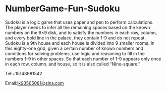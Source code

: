 # NumberGame-Fun-Sudoku

Sudoku is a logic game that uses paper and pen to perform calculations. The player needs to infer all the remaining spaces based on the known numbers on the 9×9 disk, and to satisfy the numbers in each row, column, and every bold line in the palace, they contain 1-9 and do not repeat. Sudoku is a 9th house and each house is divided into 9 smaller rooms. In this eighty-one grid, given a certain number of known numbers and conditions for solving problems, use logic and reasoning to fill in the numbers 1-9 in other spaces. So that each number of 1-9 appears only once in each row, column, and house, so it is also called "Nine-square."

Tel:+15143981542

Email:lk93565081@sina.com
